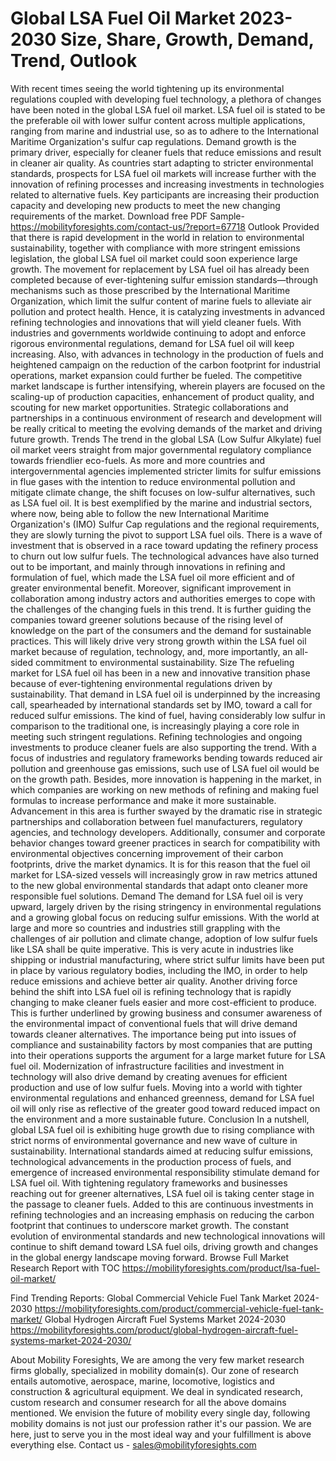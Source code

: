 # Global LSA Fuel Oil Market 2023-2030 Size, Share, Growth, Demand, Trend, Outlook
With recent times seeing the world tightening up its environmental regulations coupled with developing fuel technology, a plethora of changes have been noted in the global LSA fuel oil market. LSA fuel oil is stated to be the preferable oil with lower sulfur content across multiple applications, ranging from marine and industrial use, so as to adhere to the International Maritime Organization's sulfur cap regulations. Demand growth is the primary driver, especially for cleaner fuels that reduce emissions and result in cleaner air quality. As countries start adapting to stricter environmental standards, prospects for LSA fuel oil markets will increase further with the innovation of refining processes and increasing investments in technologies related to alternative fuels. Key participants are increasing their production capacity and developing new products to meet the new changing requirements of the market.
Download free PDF Sample- https://mobilityforesights.com/contact-us/?report=67718
Outlook
Provided that there is rapid development in the world in relation to environmental sustainability, together with compliance with more stringent emissions legislation, the global LSA fuel oil market could soon experience large growth. The movement for replacement by LSA fuel oil has already been completed because of ever-tightening sulfur emission standards—through mechanisms such as those prescribed by the International Maritime Organization, which limit the sulfur content of marine fuels to alleviate air pollution and protect health. Hence, it is catalyzing investments in advanced refining technologies and innovations that will yield cleaner fuels. With industries and governments worldwide continuing to adopt and enforce rigorous environmental regulations, demand for LSA fuel oil will keep increasing. Also, with advances in technology in the production of fuels and heightened campaign on the reduction of the carbon footprint for industrial operations, market expansion could further be fueled. The competitive market landscape is further intensifying, wherein players are focused on the scaling-up of production capacities, enhancement of product quality, and scouting for new market opportunities. Strategic collaborations and partnerships in a continuous environment of research and development will be really critical to meeting the evolving demands of the market and driving future growth.
Trends
The trend in the global LSA (Low Sulfur Alkylate) fuel oil market veers straight from major governmental regulatory compliance towards friendlier eco-fuels. As more and more countries and intergovernmental agencies implemented stricter limits for sulfur emissions in flue gases with the intention to reduce environmental pollution and mitigate climate change, the shift focuses on low-sulfur alternatives, such as LSA fuel oil. It is best exemplified by the marine and industrial sectors, where now, being able to follow the new International Maritime Organization's (IMO) Sulfur Cap regulations and the regional requirements, they are slowly turning the pivot to support LSA fuel oils. There is a wave of investment that is observed in a race toward updating the refinery process to churn out low sulfur fuels. The technological advances have also turned out to be important, and mainly through innovations in refining and formulation of fuel, which made the LSA fuel oil more efficient and of greater environmental benefit. Moreover, significant improvement in collaboration among industry actors and authorities emerges to cope with the challenges of the changing fuels in this trend. It is further guiding the companies toward greener solutions because of the rising level of knowledge on the part of the consumers and the demand for sustainable practices. This will likely drive very strong growth within the LSA fuel oil market because of regulation, technology, and, more importantly, an all-sided commitment to environmental sustainability.
Size
The refueling market for LSA fuel oil has been in a new and innovative transition phase because of ever-tightening environmental regulations driven by sustainability. That demand in LSA fuel oil is underpinned by the increasing call, spearheaded by international standards set by IMO, toward a call for reduced sulfur emissions. The kind of fuel, having considerably low sulfur in comparison to the traditional one, is increasingly playing a core role in meeting such stringent regulations. Refining technologies and ongoing investments to produce cleaner fuels are also supporting the trend. With a focus of industries and regulatory frameworks bending towards reduced air pollution and greenhouse gas  emissions, such use of LSA fuel oil would be on the growth path. Besides, more innovation is happening in the market, in which companies are working on new methods of refining and making fuel formulas to increase performance and make it more sustainable. Advancement in this area is further swayed by the dramatic rise in strategic partnerships and collaboration between fuel manufacturers, regulatory agencies, and technology developers. Additionally, consumer and corporate behavior changes toward greener practices in search for compatibility with environmental objectives concerning improvement of their carbon footprints, drive the market dynamics. It is for this reason that the fuel oil market for LSA-sized vessels will increasingly grow in raw metrics attuned to the new global environmental standards that adapt onto cleaner more responsible fuel solutions.
Demand 
The demand for LSA fuel oil is very upward, largely driven by the rising stringency in environmental regulations and a growing global focus on reducing sulfur emissions. With the world at large and more so countries and industries still grappling with the challenges of air pollution and climate change, adoption of low sulfur fuels like LSA shall be quite imperative. This is very acute in industries like shipping or industrial manufacturing, where strict sulfur limits have been put in place by various regulatory bodies, including the IMO, in order to help reduce emissions and achieve better air quality. Another driving force behind the shift into LSA fuel oil is refining technology that is rapidly changing to make cleaner fuels easier and more cost-efficient to produce. This is further underlined by growing business and consumer awareness of the environmental impact of conventional fuels that will drive demand towards cleaner alternatives. The importance being put into issues of compliance and sustainability factors by most companies that are putting into their operations supports the argument for a large market future for LSA fuel oil. Modernization of infrastructure facilities and investment in technology will also drive demand by creating avenues for efficient production and use of low sulfur fuels. Moving into a world with tighter environmental regulations and enhanced greenness, demand for LSA fuel oil will only rise as reflective of the greater good toward reduced impact on the environment and a more sustainable future.
Conclusion
In a nutshell, global LSA fuel oil is exhibiting huge growth due to rising compliance with strict norms of environmental governance and new wave of culture in sustainability. International standards aimed at reducing sulfur emissions, technological advancements in the production process of fuels, and emergence of increased environmental responsibility stimulate demand for LSA fuel oil. With tightening regulatory frameworks and businesses reaching out for greener alternatives, LSA fuel oil is taking center stage in the passage to cleaner fuels. Added to this are continuous investments in refining technologies and an increasing emphasis on reducing the carbon footprint that continues to underscore market growth. The constant evolution of environmental standards and new technological innovations will continue to shift demand toward LSA fuel oils, driving growth and changes in the global energy landscape moving forward.
Browse Full Market Research Report with TOC  https://mobilityforesights.com/product/lsa-fuel-oil-market/

Find Trending Reports:
Global Commercial Vehicle Fuel Tank Market 2024-2030
https://mobilityforesights.com/product/commercial-vehicle-fuel-tank-market/
Global Hydrogen Aircraft Fuel Systems Market 2024-2030
https://mobilityforesights.com/product/global-hydrogen-aircraft-fuel-systems-market-2024-2030/

About Mobility Foresights,
We are among the very few market research firms globally, specialized in mobility domain(s). Our zone of research entails automotive, aerospace, marine, locomotive, logistics and construction & agricultural equipment. We deal in syndicated research, custom research and consumer research for all the above domains mentioned.
We envision the future of mobility every single day, following mobility domains is not just our profession rather it's our passion. We are here, just to serve you in the most ideal way and your fulfillment is above everything else. Contact us -  sales@mobilityforesights.com 


